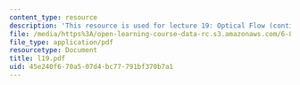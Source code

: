 ```yaml
---
content_type: resource
description: 'This resource is used for lecture 19: Optical Flow (continued).'
file: /media/https%3A/open-learning-course-data-rc.s3.amazonaws.com/6-801-machine-vision-fall-2004/45e240f670a507d4bc77791bf370b7a1_l19.pdf
file_type: application/pdf
resourcetype: Document
title: l19.pdf
uid: 45e240f6-70a5-07d4-bc77-791bf370b7a1
---
```

